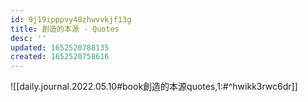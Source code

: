 ```yaml
---
id: 9j19ipppvy48zhwvvkjf13g
title: 創造的本源 - Quotes
desc: ''
updated: 1652520788135
created: 1652520758616
---
```


![[daily.journal.2022.05.10#book創造的本源quotes,1:#^hwikk3rwc6dr]]
